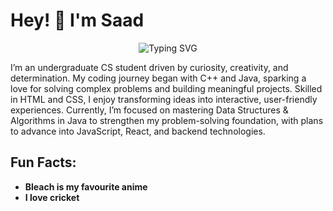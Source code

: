 # Hey! 👋 I'm Saad

<div align="center">
  <img src="https://readme-typing-svg.herokuapp.com?font=Fira+Code&size=22&duration=3000&pause=1000&color=36BCF7&center=true&vCenter=true&width=600&lines=Full-Stack+Web+Developer&repeat=false" alt="Typing SVG" />
</div>

I’m an undergraduate CS student driven by curiosity, creativity, and determination. My coding journey began with C++ and Java, sparking a love for solving complex problems and building meaningful projects. Skilled in HTML and CSS, I enjoy transforming ideas into interactive, user-friendly experiences. Currently, I’m focused on mastering Data Structures & Algorithms in Java to strengthen my problem-solving foundation, with plans to advance into JavaScript, React, and backend technologies.

## Fun Facts:
-  **Bleach is my favourite anime** 
-  **I love cricket**
